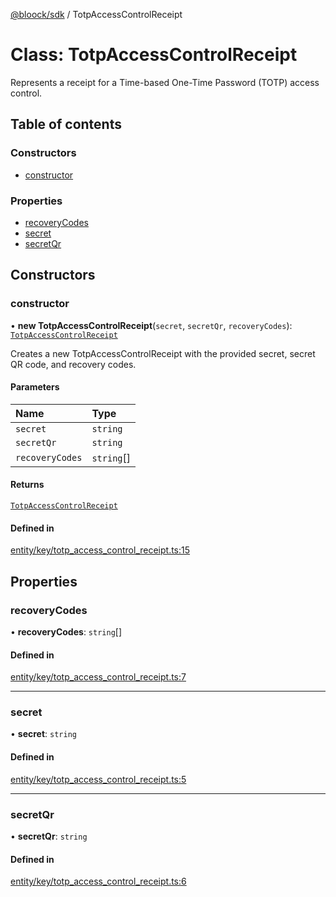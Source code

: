 [@bloock/sdk](../index.md) / TotpAccessControlReceipt

# Class: TotpAccessControlReceipt

Represents a receipt for a Time-based One-Time Password (TOTP) access control.

## Table of contents

### Constructors

- [constructor](TotpAccessControlReceipt.md#constructor)

### Properties

- [recoveryCodes](TotpAccessControlReceipt.md#recoverycodes)
- [secret](TotpAccessControlReceipt.md#secret)
- [secretQr](TotpAccessControlReceipt.md#secretqr)

## Constructors

### constructor

• **new TotpAccessControlReceipt**(`secret`, `secretQr`, `recoveryCodes`): [`TotpAccessControlReceipt`](TotpAccessControlReceipt.md)

Creates a new TotpAccessControlReceipt with the provided secret, secret QR code, and recovery codes.

#### Parameters

| Name | Type |
| :------ | :------ |
| `secret` | `string` |
| `secretQr` | `string` |
| `recoveryCodes` | `string`[] |

#### Returns

[`TotpAccessControlReceipt`](TotpAccessControlReceipt.md)

#### Defined in

[entity/key/totp_access_control_receipt.ts:15](https://github.com/bloock/bloock-sdk/blob/587f793/languages/js/src/entity/key/totp_access_control_receipt.ts#L15)

## Properties

### recoveryCodes

• **recoveryCodes**: `string`[]

#### Defined in

[entity/key/totp_access_control_receipt.ts:7](https://github.com/bloock/bloock-sdk/blob/587f793/languages/js/src/entity/key/totp_access_control_receipt.ts#L7)

___

### secret

• **secret**: `string`

#### Defined in

[entity/key/totp_access_control_receipt.ts:5](https://github.com/bloock/bloock-sdk/blob/587f793/languages/js/src/entity/key/totp_access_control_receipt.ts#L5)

___

### secretQr

• **secretQr**: `string`

#### Defined in

[entity/key/totp_access_control_receipt.ts:6](https://github.com/bloock/bloock-sdk/blob/587f793/languages/js/src/entity/key/totp_access_control_receipt.ts#L6)

